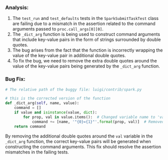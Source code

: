 ### Analysis:
1. The `test_run` and `test_defaults` tests in the `SparkSubmitTaskTest` class are failing due to a mismatch in the assertion related to the command arguments passed to `proc.call_args[0][0]`.
2. The `_dict_arg` function is being used to construct command arguments that include key-value pairs in the form of strings surrounded by double quotes.
3. The bug arises from the fact that the function is incorrectly wrapping the value of the key-value pair in additional double quotes.
4. To fix the bug, we need to remove the extra double quotes around the value of the key-value pairs being generated by the `_dict_arg` function.

### Bug Fix:
```python
# The relative path of the buggy file: luigi/contrib/spark.py

# this is the corrected version of the function
def _dict_arg(self, name, value):
    command = []
    if value and isinstance(value, dict):
        for prop, val in value.items():  # Changed variable name to 'val' to avoid shadowing
            command += [name, '"{0}={1}"'.format(prop, val)]  # Removed additional double quotes around 'val'
    return command
```

By removing the additional double quotes around the `val` variable in the `_dict_arg` function, the correct key-value pairs will be generated when constructing the command arguments. This fix should resolve the assertion mismatches in the failing tests.